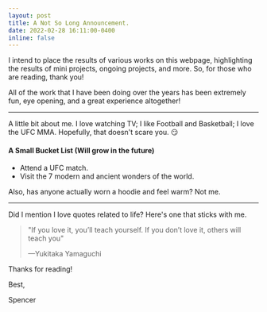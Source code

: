 ```yaml
---
layout: post
title: A Not So Long Announcement.
date: 2022-02-28 16:11:00-0400
inline: false
---
```

I intend to place the results of various works on this webpage, highlighting the results of mini projects, ongoing projects, and more. So, for those who are reading, thank you!

All of the work that I have been doing over the years has been extremely fun, eye opening, and a great experience altogether!

***

A little bit about me. I love watching TV; I like Football and Basketball; I love the UFC MMA. Hopefully, that doesn't scare you. :smirk:

#### A Small Bucket List (Will grow in the future)
<ul>
    <li>Attend a UFC match.</li>
    <li>Visit the 7 modern and ancient wonders of the world.</li>
</ul>

Also, has anyone actually worn a hoodie and feel warm? Not me.

***

Did I mention I love quotes related to life? Here's one that sticks with me.

> "If you love it, you’ll teach yourself. If you don’t love it, others will teach you"
>
> —Yukitaka Yamaguchi

Thanks for reading!

Best,

Spencer
